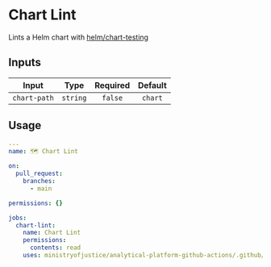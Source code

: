 # Chart Lint

Lints a Helm chart with [helm/chart-testing](https://github.com/helm/chart-testing)

## Inputs

|    Input     |   Type   | Required | Default |
| :----------: | :------: | :------: | :-----: |
| `chart-path` | `string` | `false`  | `chart` |

## Usage

```yaml
---
name: 🗺️ Chart Lint

on:
  pull_request:
    branches:
      - main

permissions: {}

jobs:
  chart-lint:
    name: Chart Lint
    permissions:
      contents: read
    uses: ministryofjustice/analytical-platform-github-actions/.github/workflows/reusable-chart-lint.yml@main
```
